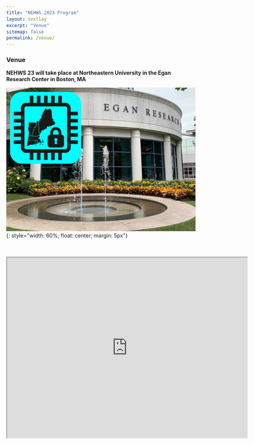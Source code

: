 ```yaml
---
title: "NEHWS 2023 Program"
layout: textlay
excerpt: "Venue"
sitemap: false
permalink: /venue/
---
```


### **Venue** ###

**NEHWS 23 will take place at Northeastern University in the Egan Research Center in Boston, MA**

![](../images/venue.png){: style="width: 60%; float: center; margin: 5px"}

<BR>
<BR>

<iframe src="https://www.google.com/maps/d/embed?mid=15_qyaT5Bx0v81iokjvDH65So3fuOCls&ehbc=2E312F" width="640" height="480"></iframe>

